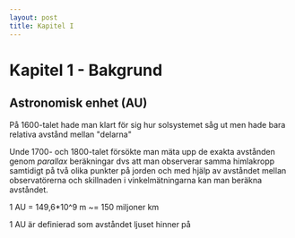 ```yaml
---
layout: post
title: Kapitel I
---
```


# Kapitel 1 - Bakgrund

## Astronomisk enhet (AU) 

På 1600-talet hade man klart för sig hur solsystemet såg ut men hade bara relativa avstånd mellan "delarna"

Unde 1700- och 1800-talet försökte man mäta upp de exakta avstånden genom _parallax_ beräkningar dvs att man observerar samma himlakropp samtidigt på två olika punkter på jorden och med hjälp av avståndet mellan observatörerna och skillnaden i vinkelmätningarna kan man beräkna avståndet.

1 AU = 149,6*10^9 m ~= 150 miljoner km

1 AU är definierad som avståndet ljuset hinner på 